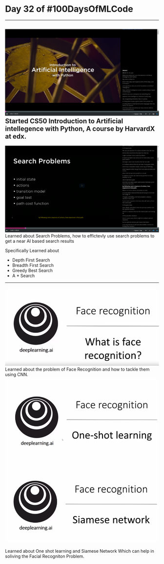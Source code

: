 # Day 32 of #100DaysOfMLCode
----

<img src=0.png></img>
Started CS50 Introduction to Artificial intellegence with Python, A course by HarvardX at edx. 
--
<img src=1.png></img>
Learned about Search Problems, how to effictevly use search problems to get a near AI based search results

Specifically Learned about

- Depth First Search
- Breadth First Search
- Greedy Best Search
- A * Search
  
---
<img src=5.png></img>
Learned about the problem of Face Recognition and how to tackle them using CNN.
<img src=6.png></img>
<img src=7.png></img>

Learned about One shot learning and Siamese Network Which can help in soliving the Facial Recogniton Problem.